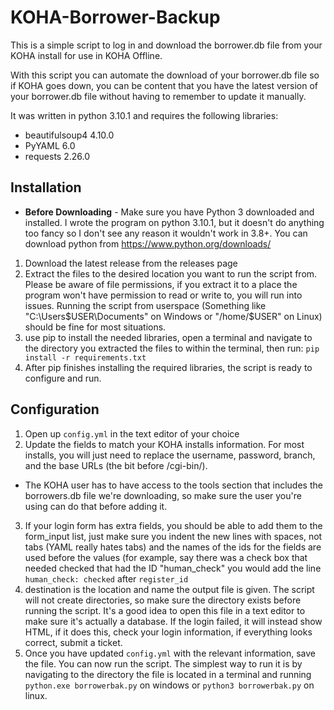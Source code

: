 # KOHA-Borrower-Backup

This is a simple script to log in and download the borrower.db file from your KOHA install for use in KOHA Offline.

With this script you can automate the download of your borrower.db file so if KOHA goes down, you can be content that you have the latest version of your borrower.db file without having to remember to update it manually.

It was written in python 3.10.1 and requires the following libraries:
- beautifulsoup4 4.10.0
- PyYAML 6.0
- requests 2.26.0

## Installation
- **Before Downloading** - Make sure you have Python 3 downloaded and installed. I wrote the program on python 3.10.1, but it doesn't do anything too fancy so I don't see any reason it wouldn't work in 3.8+. You can download python from https://www.python.org/downloads/
1. Download the latest release from the releases page
2. Extract the files to the desired location you want to run the script from. Please be aware of file permissions, if you extract it to a place the program won't have permission to read or write to, you will run into issues. Running the script from userspace (Something like "C:\Users\$USER\Documents" on Windows or "/home/$USER" on Linux) should be fine for most situations.
3. use pip to install the needed libraries, open a terminal and navigate to the directory you extracted the files to within the terminal, then run:
`pip install -r requirements.txt`
4. After pip finishes installing the required libraries, the script is ready to configure and run.

## Configuration
1. Open up `config.yml` in the text editor of your choice
2. Update the fields to match your KOHA installs information. For most installs, you will just need to replace the username, password, branch, and the base URLs (the bit before /cgi-bin/). 
- The KOHA user has to have access to the tools section that includes the borrowers.db file we're downloading, so make sure the user you're using can do that before adding it.
3. If your login form has extra fields, you should be able to add them to the form_input list, just make sure you indent the new lines with spaces, not tabs (YAML really hates tabs) and the names of the ids for the fields are used before the values (for example, say there was a check box that needed checked that had the ID "human_check" you would add the line `human_check: checked` after `register_id`
4. destination is the location and name the output file is given. The script will not create directories, so make sure the directory exists before running the script. It's a good idea to open this file in a text editor to make sure it's actually a database. If the login failed, it will instead show HTML, if it does this, check your login information, if everything looks correct, submit a ticket.
5. Once you have updated `config.yml` with the relevant information, save the file. You can now run the script. The simplest way to run it is by navigating to the directory the file is located in a terminal and running `python.exe borrowerbak.py` on windows or `python3 borrowerbak.py` on linux.
